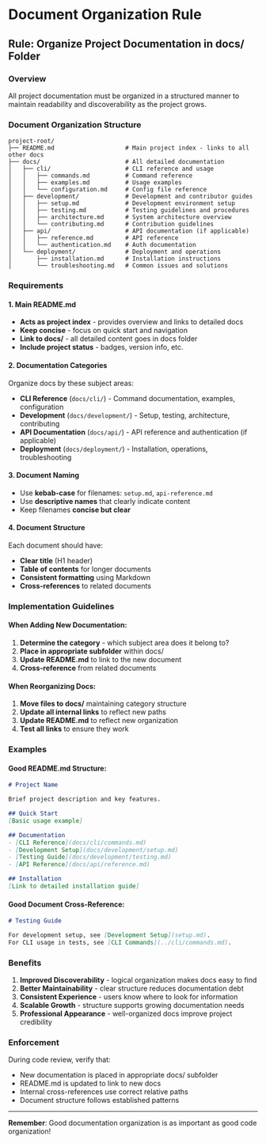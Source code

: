 # Document Organization Rule

## Rule: Organize Project Documentation in docs/ Folder

### Overview
All project documentation must be organized in a structured manner to maintain readability and discoverability as the project grows.

### Document Organization Structure

```
project-root/
├── README.md                    # Main project index - links to all other docs
├── docs/                        # All detailed documentation
│   ├── cli/                     # CLI reference and usage
│   │   ├── commands.md          # Command reference
│   │   ├── examples.md          # Usage examples
│   │   └── configuration.md     # Config file reference
│   ├── development/             # Development and contributor guides
│   │   ├── setup.md             # Development environment setup
│   │   ├── testing.md           # Testing guidelines and procedures
│   │   ├── architecture.md      # System architecture overview
│   │   └── contributing.md      # Contribution guidelines
│   ├── api/                     # API documentation (if applicable)
│   │   ├── reference.md         # API reference
│   │   └── authentication.md    # Auth documentation
│   └── deployment/              # Deployment and operations
│       ├── installation.md      # Installation instructions
│       └── troubleshooting.md   # Common issues and solutions
```

### Requirements

#### 1. Main README.md
- **Acts as project index** - provides overview and links to detailed docs
- **Keep concise** - focus on quick start and navigation
- **Link to docs/** - all detailed content goes in docs folder
- **Include project status** - badges, version info, etc.

#### 2. Documentation Categories
Organize docs by these subject areas:

- **CLI Reference** (`docs/cli/`) - Command documentation, examples, configuration
- **Development** (`docs/development/`) - Setup, testing, architecture, contributing
- **API Documentation** (`docs/api/`) - API reference and authentication (if applicable)  
- **Deployment** (`docs/deployment/`) - Installation, operations, troubleshooting

#### 3. Document Naming
- Use **kebab-case** for filenames: `setup.md`, `api-reference.md`
- Use **descriptive names** that clearly indicate content
- Keep filenames **concise but clear**

#### 4. Document Structure
Each document should have:
- **Clear title** (H1 header)
- **Table of contents** for longer documents
- **Consistent formatting** using Markdown
- **Cross-references** to related documents

### Implementation Guidelines

#### When Adding New Documentation:
1. **Determine the category** - which subject area does it belong to?
2. **Place in appropriate subfolder** within docs/
3. **Update README.md** to link to the new document
4. **Cross-reference** from related documents

#### When Reorganizing Docs:
1. **Move files to docs/** maintaining category structure
2. **Update all internal links** to reflect new paths
3. **Update README.md** to reflect new organization
4. **Test all links** to ensure they work

### Examples

#### Good README.md Structure:
```markdown
# Project Name

Brief project description and key features.

## Quick Start
[Basic usage example]

## Documentation
- [CLI Reference](docs/cli/commands.md)
- [Development Setup](docs/development/setup.md)
- [Testing Guide](docs/development/testing.md)
- [API Reference](docs/api/reference.md)

## Installation
[Link to detailed installation guide]
```

#### Good Document Cross-Reference:
```markdown
# Testing Guide

For development setup, see [Development Setup](setup.md).
For CLI usage in tests, see [CLI Commands](../cli/commands.md).
```

### Benefits

1. **Improved Discoverability** - logical organization makes docs easy to find
2. **Better Maintainability** - clear structure reduces documentation debt
3. **Consistent Experience** - users know where to look for information
4. **Scalable Growth** - structure supports growing documentation needs
5. **Professional Appearance** - well-organized docs improve project credibility

### Enforcement

During code review, verify that:
- New documentation is placed in appropriate docs/ subfolder
- README.md is updated to link to new docs
- Internal cross-references use correct relative paths
- Document structure follows established patterns

---

**Remember**: Good documentation organization is as important as good code organization!